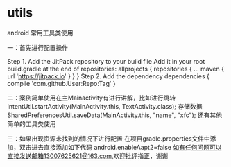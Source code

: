 # utils
android 常用工具类使用

一：首先进行配置操作

Step 1. Add the JitPack repository to your build file
Add it in your root build.gradle at the end of repositories:
	allprojects {
		repositories {
			...
			maven { url 'https://jitpack.io' }
		}
	}
Step 2. Add the dependency
	dependencies {
		compile 'com.github.User:Repo:Tag'
	}
	
 二：案例简单使用在主Mainactivity有进行讲解，比如进行跳转
IntentUtil.startActivity(MainActivity.this, TextActivity.class);
存储数据   SharedPreferencesUtil.saveData(MainActivity.this, "name", "xfc");
还有其他简单的工具类使用

 三：如果出现资源未找到的情况下进行配置
  在项目gradle.properties文件中添加，双击进去直接添加如下代码
  android.enableAapt2=false
  如有任何问题可以直接发送邮箱13007625621@163.com,欢迎批评指正，谢谢
  
  
